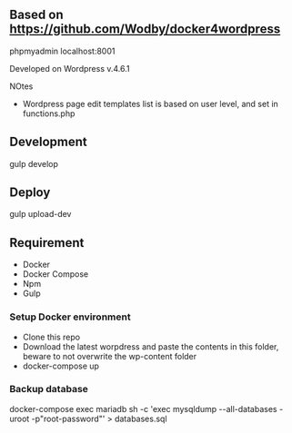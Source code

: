 ## Based on https://github.com/Wodby/docker4wordpress
phpmyadmin localhost:8001

Developed on Wordpress v.4.6.1 

NOtes
- Wordpress page edit templates list is based on user level, and set in functions.php

## Development
gulp develop

## Deploy
gulp upload-dev

## Requirement
- Docker
- Docker Compose
- Npm
- Gulp

### Setup Docker environment
- Clone this repo
- Download the latest worpdress and paste the contents in this folder, beware to not overwrite the wp-content folder
- docker-compose up

### Backup database
docker-compose exec mariadb sh -c 'exec mysqldump --all-databases -uroot -p"root-password"' > databases.sql


